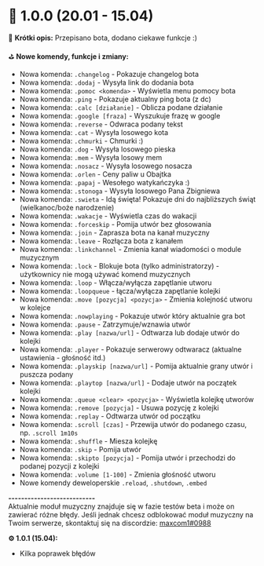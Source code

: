 # 🚀 1.0.0 (20.01 - 15.04)
🎯 **Krótki opis:**
Przepisano bota, dodano ciekawe funkcje :)

⛳️ **Nowe komendy, funkcje i zmiany:**
 * Nowa komenda: `.changelog` - Pokazuje changelog bota
 * Nowa komenda: `.dodaj` - Wysyła link do dodania bota
 * Nowa komenda: `.pomoc <komenda>` - Wyświetla menu pomocy bota
 * Nowa komenda: `.ping` - Pokazuje aktualny ping bota (z dc)
 * Nowa komenda: `.calc [działanie]` - Oblicza podane działanie
 * Nowa komenda: `.google [fraza]` - Wyszukuje frazę w google
 * Nowa komenda: `.reverse` - Odwraca podany tekst
 * Nowa komenda: `.cat` - Wysyła losowego kota
 * Nowa komenda: `.chmurki` - Chmurki :)
 * Nowa komenda: `.dog` - Wysyła losowego pieska
 * Nowa komenda: `.mem` - Wysyła losowy mem
 * Nowa komenda: `.nosacz` - Wysyła losowego nosacza
 * Nowa komenda: `.orlen` - Ceny paliw u Obajtka
 * Nowa komenda: `.papaj` - Wesołego watykańczyka :)
 * Nowa komenda: `.stonoga` - Wysyła losowego Pana Zbigniewa
 * Nowa komenda: `.swieta` - Idą święta! Pokazuje dni do najbliższych świąt (wielkanoc/boże narodzenie)
 * Nowa komenda: `.wakacje` - Wyświetla czas do wakacji
 * Nowa komenda: `.forceskip` - Pomija utwór bez głosowania
 * Nowa komenda: `.join` - Zaprasza bota na kanał muzyczny
 * Nowa komenda: `.leave` - Rozłącza bota z kanałem
 * Nowa komenda: `.linkchannel` - Zmienia kanał wiadomości o module muzycznym
 * Nowa komenda: `.lock` - Blokuje bota (tylko administratorzy) - użytkownicy nie mogą używać komend muzycznych
 * Nowa komenda: `.loop` - Włącza/wyłącza zapętlanie utworu
 * Nowa komenda: `.loopqueue` - łącza/wyłącza zapętlanie kolejki
 * Nowa komenda: `.move [pozycja] <pozycja>` - Zmienia kolejność utworu w kolejce
 * Nowa komenda: `.nowplaying` - Pokazuje utwór który aktualnie gra bot
 * Nowa komenda: `.pause` - Zatrzymuje/wznawia utwór
 * Nowa komenda: `.play [nazwa/url]` - Odtwarza lub dodaje utwór do kolejki
 * Nowa komenda: `.player` - Pokazuje serwerowy odtwaracz (aktualne ustawienia - głośność itd.)
 * Nowa komenda: `.playskip [nazwa/url]` - Pomija aktualnie grany utwór i puszcza podany
 * Nowa komenda: `.playtop [nazwa/url]` - Dodaje utwór na początek kolejki
 * Nowa komenda: `.queue <clear> <pozycja>` - Wyświetla kolejkę utworów
 * Nowa komenda: `.remove [pozycja]` - Usuwa pozycję z kolejki
 * Nowa komenda: `.replay` - Odtwarza utwór od początku
 * Nowa komenda: `.scroll [czas]` - Przewija utwór do podanego czasu, np. `.scroll 1m10s`
 * Nowa komenda: `.shuffle` - Miesza kolejkę
 * Nowa komenda: `.skip` - Pomija utwór
 * Nowa komenda: `.skipto [pozycja]` - Pomija utwór i przechodzi do podanej pozycji z kolejki
 * Nowa komenda: `.volume [1-100]` - Zmienia głośność utworu
 * Nowe komendy deweloperskie `.reload`, `.shutdown`, `.embed`  

**---------------------------**  
 Aktualnie moduł muzyczny znajduje się w fazie testów beta i może on zawierać różne błędy.
 Jeśli jednak chcesz odblokować moduł muzyczny na Twoim serwerze, skontaktuj się na discordzie: [maxcom1#0988](https://discord.com/users/440129212414951425) 

**⚙️ 1.0.1 (15.04):**  
 * Kilka poprawek błędów
